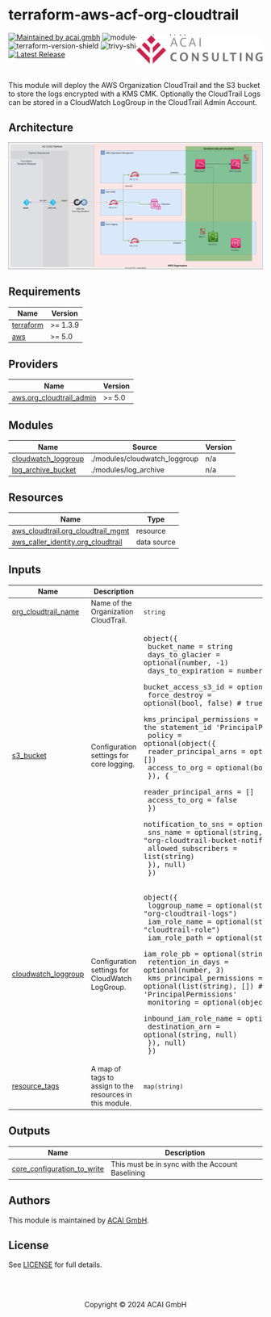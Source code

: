 # terraform-aws-acf-org-cloudtrail

<!-- SHIELDS -->
[![Maintained by acai.gmbh][acai-shield]][acai-url] 
![module-version-shield]
![terraform-version-shield]
![trivy-shield]
![checkov-shield]
[![Latest Release][release-shield]][release-url]

<!-- LOGO -->
<div style="text-align: right; margin-top: -60px;">
<a href="https://acai.gmbh">
  <img src="https://github.com/acai-consulting/acai.public/raw/main/logo/logo_github_readme.png" alt="acai logo" title="ACAI"  width="250" /></a>
</div>
</br>

<!-- DESCRIPTION -->
This module will deploy the AWS Organization CloudTrail and the S3 bucket to store the logs encrypted with a KMS CMK.
Optionally the CloudTrail Logs can be stored in a CloudWatch LogGroup in the CloudTrail Admin Account.


<!-- ARCHITECTURE -->
## Architecture
![architecture](https://raw.githubusercontent.com/acai-consulting/terraform-aws-acf-org-cloudtrail/main/docs/acf_org_cloudtrail.svg)

<!-- BEGIN_TF_DOCS -->
## Requirements

| Name | Version |
|------|---------|
| <a name="requirement_terraform"></a> [terraform](#requirement\_terraform) | >= 1.3.9 |
| <a name="requirement_aws"></a> [aws](#requirement\_aws) | >= 5.0 |

## Providers

| Name | Version |
|------|---------|
| <a name="provider_aws.org_cloudtrail_admin"></a> [aws.org\_cloudtrail\_admin](#provider\_aws.org\_cloudtrail\_admin) | >= 5.0 |

## Modules

| Name | Source | Version |
|------|--------|---------|
| <a name="module_cloudwatch_loggroup"></a> [cloudwatch\_loggroup](#module\_cloudwatch\_loggroup) | ./modules/cloudwatch_loggroup | n/a |
| <a name="module_log_archive_bucket"></a> [log\_archive\_bucket](#module\_log\_archive\_bucket) | ./modules/log_archive | n/a |

## Resources

| Name | Type |
|------|------|
| [aws_cloudtrail.org_cloudtrail_mgmt](https://registry.terraform.io/providers/hashicorp/aws/latest/docs/resources/cloudtrail) | resource |
| [aws_caller_identity.org_cloudtrail](https://registry.terraform.io/providers/hashicorp/aws/latest/docs/data-sources/caller_identity) | data source |

## Inputs

| Name | Description | Type | Default | Required |
|------|-------------|------|---------|:--------:|
| <a name="input_org_cloudtrail_name"></a> [org\_cloudtrail\_name](#input\_org\_cloudtrail\_name) | Name of the Organization CloudTrail. | `string` | n/a | yes |
| <a name="input_s3_bucket"></a> [s3\_bucket](#input\_s3\_bucket) | Configuration settings for core logging. | <pre>object({<br>    bucket_name               = string<br>    days_to_glacier           = optional(number, -1)<br>    days_to_expiration        = number<br>    bucket_access_s3_id       = optional(string, null)<br>    force_destroy             = optional(bool, false)      # true - for testing only<br>    kms_principal_permissions = optional(list(string), []) # should override the statement_id 'PrincipalPermissions'<br>    policy = optional(object({<br>      reader_principal_arns = optional(list(string), [])<br>      access_to_org         = optional(bool, false)<br>      }), {<br>      reader_principal_arns = []<br>      access_to_org         = false<br>    })<br>    notification_to_sns = optional(object({<br>      sns_name            = optional(string, "org-cloudtrail-bucket-notification")<br>      allowed_subscribers = list(string)<br>    }), null)<br>  })</pre> | n/a | yes |
| <a name="input_cloudwatch_loggroup"></a> [cloudwatch\_loggroup](#input\_cloudwatch\_loggroup) | Configuration settings for CloudWatch LogGroup. | <pre>object({<br>    loggroup_name             = optional(string, "org-cloudtrail-logs")<br>    iam_role_name             = optional(string, "cloudtrail-role")<br>    iam_role_path             = optional(string, "/")<br>    iam_role_pb               = optional(string, null)<br>    retention_in_days         = optional(number, 3)<br>    kms_principal_permissions = optional(list(string), []) # should override the statement_id 'PrincipalPermissions'<br>    monitoring = optional(object({<br>      inbound_iam_role_name = optional(string, null)<br>      destination_arn       = optional(string, null)<br>    }), null)<br>  })</pre> | `null` | no |
| <a name="input_resource_tags"></a> [resource\_tags](#input\_resource\_tags) | A map of tags to assign to the resources in this module. | `map(string)` | `{}` | no |

## Outputs

| Name | Description |
|------|-------------|
| <a name="output_core_configuration_to_write"></a> [core\_configuration\_to\_write](#output\_core\_configuration\_to\_write) | This must be in sync with the Account Baselining |
<!-- END_TF_DOCS -->

<!-- AUTHORS -->
## Authors

This module is maintained by [ACAI GmbH][acai-url].

<!-- LICENSE -->
## License

See [LICENSE][license-url] for full details.

<!-- COPYRIGHT -->
<br />
<br />
<p align="center">Copyright &copy; 2024 ACAI GmbH</p>

<!-- MARKDOWN LINKS & IMAGES -->
[acai-shield]: https://img.shields.io/badge/maintained_by-acai.gmbh-CB224B?style=flat
[acai-url]: https://acai.gmbh
[module-version-shield]: https://img.shields.io/badge/module_version-1.0.5-CB224B?style=flat
[terraform-version-shield]: https://img.shields.io/badge/tf-%3E%3D1.3.9-blue.svg?style=flat&color=blueviolet
[trivy-shield]: https://img.shields.io/badge/trivy-passed-green
[checkov-shield]: https://img.shields.io/badge/checkov-passed-green
[release-shield]: https://img.shields.io/github/v/release/acai-consulting/terraform-aws-acf-org-cloudtrail?style=flat&color=success
[release-url]: https://github.com/acai-consulting/terraform-aws-acf-org-cloudtrail/releases
[license-url]: https://github.com/acai-consulting/terraform-aws-acf-org-cloudtrail/tree/main/LICENSE.md
